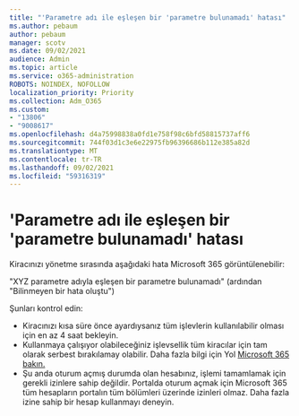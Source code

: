```yaml
---
title: "'Parametre adı ile eşleşen bir 'parametre bulunamadı' hatası"
ms.author: pebaum
author: pebaum
manager: scotv
ms.date: 09/02/2021
audience: Admin
ms.topic: article
ms.service: o365-administration
ROBOTS: NOINDEX, NOFOLLOW
localization_priority: Priority
ms.collection: Adm_O365
ms.custom:
- "13806"
- "9008617"
ms.openlocfilehash: d4a75998838a0fd1e758f98c6bfd58815737aff6
ms.sourcegitcommit: 744f03d1c3e6e22975fb96396686b112e385a82d
ms.translationtype: MT
ms.contentlocale: tr-TR
ms.lasthandoff: 09/02/2021
ms.locfileid: "59316319"
---
```

# <a name="getting-a-parameter-cannot-be-found-that-matches-parameter-name-error"></a>'Parametre adı ile eşleşen bir 'parametre bulunamadı' hatası

Kiracınızı yönetme sırasında aşağıdaki hata Microsoft 365 görüntülenebilir:

"XYZ parametre adıyla eşleşen bir parametre bulunamadı" (ardından "Bilinmeyen bir hata oluştu")

Şunları kontrol edin:

- Kiracınızı kısa süre önce ayardıysanız tüm işlevlerin kullanılabilir olması için en az 4 saat bekleyin.
- Kullanmaya çalışıyor olabileceğiniz işlevsellik tüm kiracılar için tam olarak serbest bırakılamay olabilir. Daha fazla bilgi için Yol [Microsoft 365 bakın.](https://www.microsoft.com/microsoft-365/roadmap)
- Şu anda oturum açmış durumda olan hesabınız, işlemi tamamlamak için gerekli izinlere sahip değildir. Portalda oturum açmak için Microsoft 365 tüm hesapların portalın tüm bölümleri üzerinde izinleri olmaz. Daha fazla izine sahip bir hesap kullanmayı deneyin.

